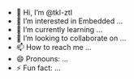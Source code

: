 - 👋 Hi, I’m @tkl-ztl
- 👀 I’m interested in Embedded ...
- 🌱 I’m currently learning ...
- 💞️ I’m looking to collaborate on ...
- 📫 How to reach me ...
- 😄 Pronouns: ...
- ⚡ Fun fact: ...

<!---
tkl-ztl/tkl-ztl is a ✨ special ✨ repository because its `README.md` (this file) appears on your GitHub profile.
You can click the Preview link to take a look at your changes.
--->
